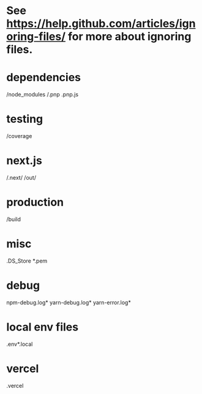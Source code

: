 # See https://help.github.com/articles/ignoring-files/ for more about ignoring files.

# dependencies

/node_modules
/.pnp
.pnp.js

# testing

/coverage

# next.js

/.next/
/out/

# production

/build

# misc

.DS_Store
\*.pem

# debug

npm-debug.log*
yarn-debug.log*
yarn-error.log\*

# local env files

.env\*.local

# vercel

.vercel
